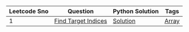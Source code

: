 Leetcode Sno | Question | Python Solution | Tags
   ------------ | -------- | --------------- | ----
1 | [Find Target Indices](https://github.com/RISHIKESHdev/Leetcode/blob/optimizedSolution/Array/Find%20Target%20Indices.txt) | [Solution](https://github.com/RISHIKESHdev/Leetcode/blob/optimizedSolution/Array/Find%20Target%20Indices.py) |[Array](https://github.com/RISHIKESHdev/Leetcode/tree/optimizedSolution/Array) 
